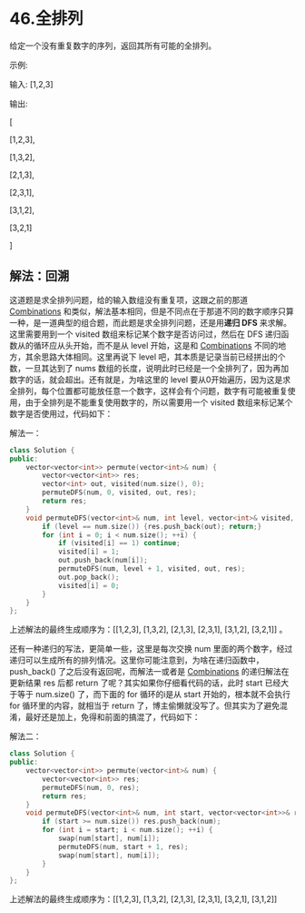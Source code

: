 # 46.全排列

给定一个没有重复数字的序列，返回其所有可能的全排列。

示例:

输入: [1,2,3]

输出:

[

  [1,2,3],

  [1,3,2],

  [2,1,3],

  [2,3,1],

  [3,1,2],

  [3,2,1]

]



## 解法：回溯

这道题是求全排列问题，给的输入数组没有重复项，这跟之前的那道 [Combinations](http://www.cnblogs.com/grandyang/p/4332522.html) 和类似，解法基本相同，但是不同点在于那道不同的数字顺序只算一种，是一道典型的组合题，而此题是求全排列问题，还是用**递归 DFS** 来求解。这里需要用到一个 visited 数组来标记某个数字是否访问过，然后在 DFS 递归函数从的循环应从头开始，而不是从 level 开始，这是和 [Combinations](http://www.cnblogs.com/grandyang/p/4332522.html) 不同的地方，其余思路大体相同。这里再说下 level 吧，其本质是记录当前已经拼出的个数，一旦其达到了 nums 数组的长度，说明此时已经是一个全排列了，因为再加数字的话，就会超出。还有就是，为啥这里的 level 要从0开始遍历，因为这是求全排列，每个位置都可能放任意一个数字，这样会有个问题，数字有可能被重复使用，由于全排列是不能重复使用数字的，所以需要用一个 visited 数组来标记某个数字是否使用过，代码如下：

 

解法一：

```C++
class Solution {
public:
    vector<vector<int>> permute(vector<int>& num) {
        vector<vector<int>> res;
        vector<int> out, visited(num.size(), 0);
        permuteDFS(num, 0, visited, out, res);
        return res;
    }
    void permuteDFS(vector<int>& num, int level, vector<int>& visited, vector<int>& out, vector<vector<int>>& res) {
        if (level == num.size()) {res.push_back(out); return;}
        for (int i = 0; i < num.size(); ++i) {
            if (visited[i] == 1) continue;
            visited[i] = 1;
            out.push_back(num[i]);
            permuteDFS(num, level + 1, visited, out, res);
            out.pop_back();
            visited[i] = 0;
        }
    }
};
```

上述解法的最终生成顺序为：[[1,2,3], [1,3,2], [2,1,3], [2,3,1], [3,1,2], [3,2,1]] 。



还有一种递归的写法，更简单一些，这里是每次交换 num 里面的两个数字，经过递归可以生成所有的排列情况。这里你可能注意到，为啥在递归函数中， push_back() 了之后没有返回呢，而解法一或者是 [Combinations](http://www.cnblogs.com/grandyang/p/4332522.html) 的递归解法在更新结果 res 后都 return 了呢？其实如果你仔细看代码的话，此时 start 已经大于等于 num.size() 了，而下面的 for 循环的i是从 start 开始的，根本就不会执行 for 循环里的内容，就相当于 return 了，博主偷懒就没写了。但其实为了避免混淆，最好还是加上，免得和前面的搞混了，代码如下：

 

解法二：

```C++
class Solution {
public:
    vector<vector<int>> permute(vector<int>& num) {
        vector<vector<int>> res;
        permuteDFS(num, 0, res);
        return res;
    }
    void permuteDFS(vector<int>& num, int start, vector<vector<int>>& res) {
        if (start >= num.size()) res.push_back(num);
        for (int i = start; i < num.size(); ++i) {
            swap(num[start], num[i]);
            permuteDFS(num, start + 1, res);
            swap(num[start], num[i]);
        }
    }
};
```

上述解法的最终生成顺序为：[[1,2,3], [1,3,2], [2,1,3], [2,3,1], [3,2,1], [3,1,2]] 